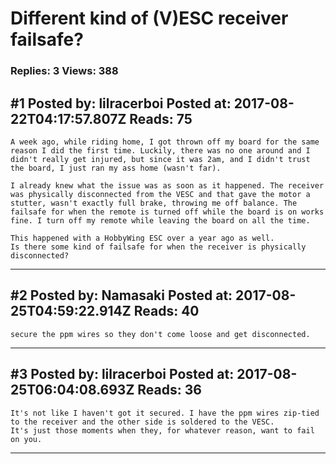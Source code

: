 # Different kind of (V)ESC receiver failsafe?

### Replies: 3 Views: 388

## \#1 Posted by: lilracerboi Posted at: 2017-08-22T04:17:57.807Z Reads: 75

```
A week ago, while riding home, I got thrown off my board for the same reason I did the first time. Luckily, there was no one around and I didn't really get injured, but since it was 2am, and I didn't trust the board, I just ran my ass home (wasn't far).

I already knew what the issue was as soon as it happened. The receiver was physically disconnected from the VESC and that gave the motor a stutter, wasn't exactly full brake, throwing me off balance. The failsafe for when the remote is turned off while the board is on works fine. I turn off my remote while leaving the board on all the time.

This happened with a HobbyWing ESC over a year ago as well.
Is there some kind of failsafe for when the receiver is physically disconnected?
```

---
## \#2 Posted by: Namasaki Posted at: 2017-08-25T04:59:22.914Z Reads: 40

```
secure the ppm wires so they don't come loose and get disconnected.
```

---
## \#3 Posted by: lilracerboi Posted at: 2017-08-25T06:04:08.693Z Reads: 36

```
It's not like I haven't got it secured. I have the ppm wires zip-tied to the receiver and the other side is soldered to the VESC.
It's just those moments when they, for whatever reason, want to fail on you.
```

---
